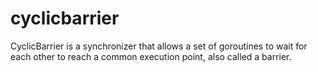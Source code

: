 # cyclicbarrier

CyclicBarrier is a synchronizer that allows a set of goroutines to wait for each other to reach a common execution point, also called a barrier.
